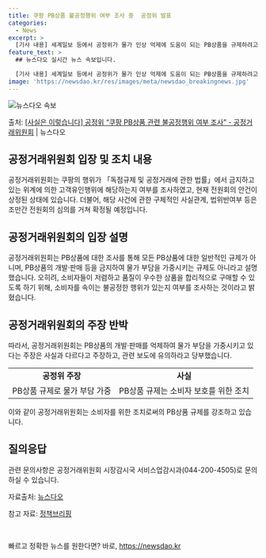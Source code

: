 ```yaml
---
title: 쿠팡 PB상품 불공정행위 여부 조사 중  공정위 발표
categories:
  - News
excerpt: >
  [기사 내용] 세계일보 등에서 공정위가 물가 인상 억제에 도움이 되는 PB상품을 규제하려고 하고 있다는 보도…
feature_text: >
  ## 뉴스다오 실시간 뉴스 속보입니다.

  [기사 내용] 세계일보 등에서 공정위가 물가 인상 억제에 도움이 되는 PB상품을 규제하려고 하고 있다는 보도…
image: 'https://newsdao.kr/res/images/meta/newsdao_breakingnews.jpg'
---
```


![뉴스다오 속보](https://newsdao.kr/res/images/meta/newsdao_breakingnews.jpg)

<p>출처: <a href="https://newsdao.kr/3910" rel="dofollow">[사실은 이렇습니다] 공정위 “쿠팡 PB상품 관련 불공정행위 여부 조사” - 공정거래위원회</a> | 뉴스다오</p>

<h2 data-ke-size="size26">공정거래위원회 입장 및 조치 내용</h2>
<p data-ke-size="size16">공정거래위원회는 쿠팡의 행위가 「독점규제 및 공정거래에 관한 법률」에서 금지하고 있는 위계에 의한 고객유인행위에 해당하는지 여부를 조사하였고, 현재 전원회의 안건이 상정된 상태에 있습니다. 더불어, 해당 사건에 관한 구체적인 사실관계, 법위반여부 등은 조만간 전원회의 심의를 거쳐 확정될 예정입니다.</p>

<h2 data-ke-size="size26">공정거래위원회의 입장 설명</h2>
<p data-ke-size="size16">공정거래위원회는 PB상품에 대한 조사를 통해 모든 PB상품에 대한 일반적인 규제가 아니며, PB상품의 개발·판매 등을 금지하여 물가 부담을 가중시키는 규제도 아니라고 설명했습니다. 오히려, 소비자들이 저렴하고 품질이 우수한 상품을 합리적으로 구매할 수 있도록 하기 위해, 소비자를 속이는 불공정한 행위가 있는지 여부를 조사하는 것이라고 밝혔습니다.</p>

<h2 data-ke-size="size26">공정거래위원회의 주장 반박</h2>
<p data-ke-size="size16">따라서, 공정거래위원회는 PB상품의 개발·판매를 억제하여 물가 부담을 가중시키고 있다는 주장은 사실과 다르다고 주장하고, 관련 보도에 유의하라고 당부했습니다.</p>

<table>
	<tr>
		<td style="text-align: center; height: 17px;"><b>공정위 주장</b></td>
		<td style="text-align: center; height: 17px;"><b>사실</b></td>
	</tr>
	<tr>
		<td style="text-align: center; height: 17px;">PB상품 규제로 물가 부담 가중</td>
		<td style="text-align: center; height: 17px;">PB상품 규제는 소비자 보호를 위한 조치</td>
	</tr>
</table>

<p data-ke-size="size16">이와 같이 공정거래위원회는 소비자를 위한 조치로써의 PB상품 규제를 강조하고 있습니다.</p>

<h2 data-ke-size="size26">질의응답</h2>
<p data-ke-size="size16">관련 문의사항은 공정거래위원회 시장감시국 서비스업감시과(044-200-4505)로 문의하실 수 있습니다.</p>

<p data-ke-size="size16">자료출처: <a href="https://newsdao.kr/3910">뉴스다오</a></p>
<p data-ke-size="size16">참고 자료: <a href="https://www.korea.kr/news/policyBriefingView.do?newsId=148939066">정책브리핑</a></p>
<p data-ke-size="size16">&nbsp;</p>
 

빠르고 정확한 뉴스를 원한다면? 바로, <a href="https://newsdao.kr" rel="dofollow">https://newsdao.kr</a>


